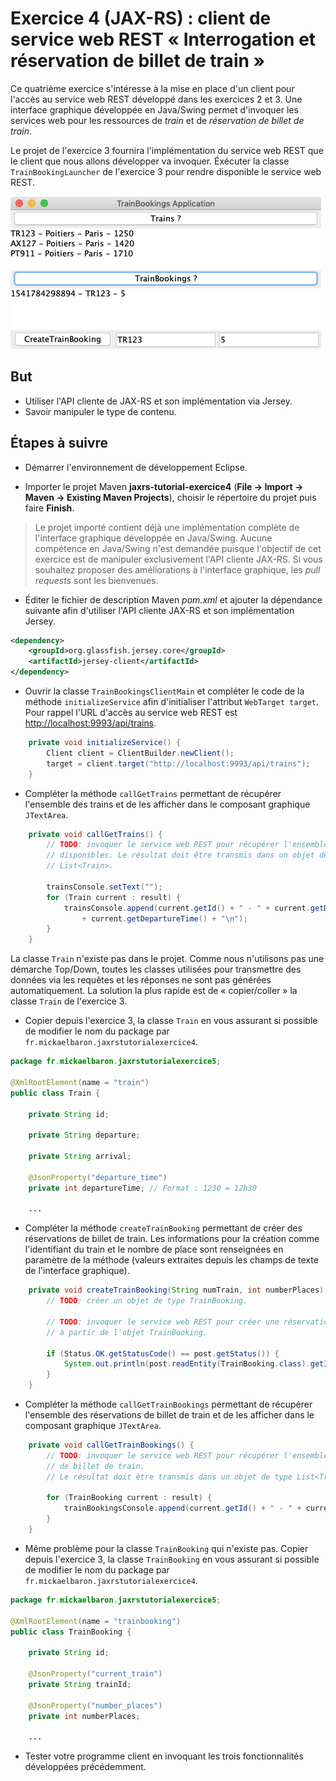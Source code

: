 # Exercice 4 (JAX-RS) : client de service web REST « Interrogation et réservation de billet de train »

Ce quatrième exercice s'intéresse à la mise en place d'un client pour l'accès au service web REST développé dans les exercices 2 et 3. Une interface graphique développée en Java/Swing permet d'invoquer les services web pour les ressources de *train* et de *réservation de billet de train*.

Le projet de l'exercice 3 fournira l'implémentation du service web REST que le client que nous allons développer va invoquer. Éxécuter la classe `TrainBookingLauncher` de l'exercice 3 pour rendre disponible le service web REST.

![Swing exercice 4](./images/exercice4-swing.png "Swing exercice 4")

## But

* Utiliser l'API cliente de JAX-RS et son implémentation via Jersey.
* Savoir manipuler le type de contenu.

## Étapes à suivre

* Démarrer l'environnement de développement Eclipse.

* Importer le projet Maven **jaxrs-tutorial-exercice4** (**File -> Import -> Maven -> Existing Maven Projects**), choisir le répertoire du projet puis faire **Finish**.

> Le projet importé contient déjà une implémentation complète de l'interface graphique développée en Java/Swing. Aucune compétence en Java/Swing n'est demandée puisque l'objectif de cet exercice est de manipuler exclusivement l'API cliente JAX-RS. Si vous souhaitez proposer des améliorations à l'interface graphique, les *pull requests* sont les bienvenues.

* Éditer le fichier de description Maven *pom.xml* et ajouter la dépendance suivante afin d'utiliser l'API cliente JAX-RS et son implémentation Jersey.

```xml
<dependency>
    <groupId>org.glassfish.jersey.core</groupId>
    <artifactId>jersey-client</artifactId>
</dependency>
```

* Ouvrir la classe `TrainBookingsClientMain` et compléter le code de la méthode `initializeService` afin d'initialiser l'attribut `WebTarget target`. Pour rappel l'URL d'accès au service web REST est <http://localhost:9993/api/trains>.

```java
    private void initializeService() {
        Client client = ClientBuilder.newClient();
        target = client.target("http://localhost:9993/api/trains");
    }
```

* Compléter la méthode `callGetTrains` permettant de récupérer l'ensemble des trains et de les afficher dans le composant graphique `JTextArea`.

```java
    private void callGetTrains() {
        // TODO: invoquer le service web REST pour récupérer l'ensemble des trains
        // disponibles. Le résultat doit être transmis dans un objet de type
        // List<Train>.

        trainsConsole.setText("");
        for (Train current : result) {
            trainsConsole.append(current.getId() + " - " + current.getDeparture() + " - " + current.getArrival() + " - "
                + current.getDepartureTime() + "\n");
        }
    }
```

La classe `Train` n'existe pas dans le projet. Comme nous n'utilisons pas une démarche Top/Down, toutes les classes utilisées pour transmettre des données via les requêtes et les réponses ne sont pas générées automatiquement. La solution la plus rapide est de « copier/coller » la classe `Train` de l'exercice 3.

* Copier depuis l'exercice 3, la classe `Train` en vous assurant si possible de modifier le nom du package par `fr.mickaelbaron.jaxrstutorialexercice4`.

```java
package fr.mickaelbaron.jaxrstutorialexercice5;

@XmlRootElement(name = "train")
public class Train {

    private String id;

    private String departure;

    private String arrival;

    @JsonProperty("departure_time")
    private int departureTime; // Format : 1230 = 12h30

    ...
```

* Compléter la méthode `createTrainBooking` permettant de créer des réservations de billet de train. Les informations pour la création comme l'identifiant du train et le nombre de place sont renseignées en paramètre de la méthode (valeurs extraites depuis les champs de texte de l'interface graphique).

```java
    private void createTrainBooking(String numTrain, int numberPlaces) {
        // TODO: créer un objet de type TrainBooking.

        // TODO: invoquer le service web REST pour créer une réservation de train
        // à partir de l'objet TrainBooking.

        if (Status.OK.getStatusCode() == post.getStatus()) {
            System.out.println(post.readEntity(TrainBooking.class).getId());
        }
    }
```

* Compléter la méthode `callGetTrainBookings` permettant de récupérer l'ensemble des réservations de billet de train et de les afficher dans le composant graphique `JTextArea`.

```java
    private void callGetTrainBookings() {
        // TODO: invoquer le service web REST pour récupérer l'ensemble des réservations
        // de billet de train.
        // Le résultat doit être transmis dans un objet de type List<TrainBooking>

        for (TrainBooking current : result) {
            trainBookingsConsole.append(current.getId() + " - " + current.getTrainId() + " - " + current.getNumberPlaces());
        }
    }
```

* Même problème pour la classe `TrainBooking` qui n'existe pas. Copier depuis l'exercice 3, la classe `TrainBooking` en vous assurant si possible de modifier le nom du package par `fr.mickaelbaron.jaxrstutorialexercice4`.

```java
package fr.mickaelbaron.jaxrstutorialexercice5;

@XmlRootElement(name = "trainbooking")
public class TrainBooking {

    private String id;

    @JsonProperty("current_train")
    private String trainId;

    @JsonProperty("number_places")
    private int numberPlaces;

    ...
```

* Tester votre programme client en invoquant les trois fonctionnalités développées précédemment.